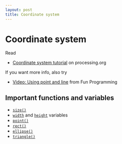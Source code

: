 ```yaml
---
layout: post
title: Coordinate system
---
```


# Coordinate system

Read

- [Coordinate system tutorial](http://processing.org/learning/drawing/) on processing.org
  
If you want more info, also try

- [Video: Using point and line](http://www.funprogramming.org/2-Download-Processing-Use-point-and-line.html)
  from Fun Programming
    
## Important functions and variables

- [`size()`](http://processing.org/reference/size_.html)
- [`width`](http://processing.org/reference/width.html) and
  [`height`](http://processing.org/reference/height.html) variables
- [`point()`](http://processing.org/reference/point_.html)
- [`rect()`](http://processing.org/reference/rect_.html)
- [`ellipse()`](http://processing.org/reference/ellipse_.html)
- [`triangle()`](http://processing.org/reference/triangle_.html)

